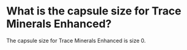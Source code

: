 # What is the capsule size for Trace Minerals Enhanced?

The capsule size for Trace Minerals Enhanced is size 0.